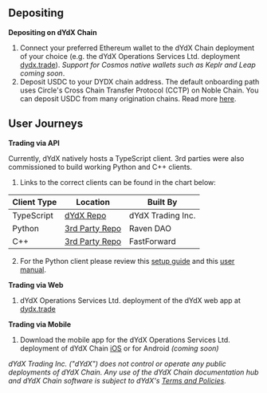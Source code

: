 ## Depositing

**Depositing on dYdX Chain**

1. Connect your preferred Ethereum wallet to the dYdX Chain deployment of your choice (e.g. the dYdX Operations Services Ltd. deployment [dydx.trade](https://dydx.trade)). _Support for Cosmos native wallets such as Keplr and Leap coming soon_.
2. Deposit USDC to your DYDX chain address. The default onboarding path uses Circle's Cross Chain Transfer Protocol (CCTP) on Noble Chain. You can deposit USDC from many origination chains. Read more [here](https://dydx.exchange/blog/cctp).

## User Journeys 

**Trading via API**

Currently, dYdX natively hosts a TypeScript client. 3rd parties were also commissioned to build working Python and C++ clients.

1. Links to the correct clients can be found in the chart below:

| Client Type | Location | Built By |
| -------------- | ----------------- | ------------------------------- |
| TypeScript         | [dYdX Repo](https://github.com/dydxprotocol/v4-clients/tree/main/v4-client-js)                 | dYdX Trading Inc.                               |
| Python         | [3rd Party Repo](https://github.com/dydxprotocol/v4-chain/blob/main/README.md)                 | Raven DAO                               |
| C++       | [3rd Party Repo](https://github.com/asnefedovv/dydx-v4-client-cpp)                 | FastForward                              |


2. For the Python client please review this [setup guide](https://docs.dydx.exchange/guides/setting_up_raspberry_pi_for_api_trading) and this [user manual](https://docs.dydx.exchange/guides/cli_python_script).
 
**Trading via Web**

1. dYdX Operations Services Ltd. deployment of the dYdX web app at [dydx.trade](https://dydx.trade)

**Trading via Mobile**

1. Download the mobile app for the dYdX Operations Services Ltd. deployment of dYdX Chain [iOS](https://apps.apple.com/bg/app/dydx/id6475599596) or for Android _(coming soon)_



_dYdX Trading Inc. ("dYdX") does not control or operate any public deployments of dYdX Chain.  Any use of the dYdX Chain documentation hub and dYdX Chain software is subject to dYdX's [Terms and Policies](./other-terms_of_use_and_privacy_policy.md#native-token-denom)._
